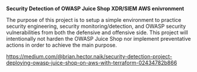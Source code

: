 **﻿Security Detection of OWASP Juice Shop XDR/SIEM AWS enivronment**

The purpose of this project is to setup a simple environment to practice security engineering, security monitoring/detection, and OWASP security vulnerabilities from both the defensive and offensive side.
This project will intentionally not harden the OWASP Juice Shop nor implement preventative actions in order to achieve the main purpose.

https://medium.com/@brian.hector.naik/security-detection-project-deploying-owasp-juice-shop-on-aws-with-terraform-02434782b866
